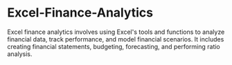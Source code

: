 # Excel-Finance-Analytics
Excel finance analytics involves using Excel's tools and functions to analyze financial data, track performance, and model financial scenarios. It includes creating financial statements, budgeting, forecasting, and performing ratio analysis.

